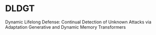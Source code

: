 # DLDGT
Dynamic Lifelong Defense: Continual Detection of Unknown Attacks via Adaptation Generative and Dynamic Memory Transformers
